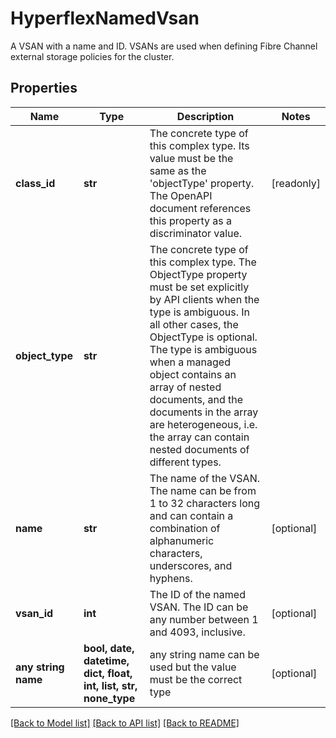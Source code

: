 # HyperflexNamedVsan

A VSAN with a name and ID. VSANs are used when defining Fibre Channel external storage policies for the cluster.
## Properties
Name | Type | Description | Notes
------------ | ------------- | ------------- | -------------
**class_id** | **str** | The concrete type of this complex type. Its value must be the same as the &#39;objectType&#39; property. The OpenAPI document references this property as a discriminator value. | [readonly] 
**object_type** | **str** | The concrete type of this complex type. The ObjectType property must be set explicitly by API clients when the type is ambiguous. In all other cases, the  ObjectType is optional.  The type is ambiguous when a managed object contains an array of nested documents, and the documents in the array are heterogeneous, i.e. the array can contain nested documents of different types. | 
**name** | **str** | The name of the VSAN. The name can be from 1 to 32 characters long and can contain a combination of alphanumeric characters, underscores, and hyphens. | [optional] 
**vsan_id** | **int** | The ID of the named VSAN. The ID can be any number between 1 and 4093, inclusive. | [optional] 
**any string name** | **bool, date, datetime, dict, float, int, list, str, none_type** | any string name can be used but the value must be the correct type | [optional]

[[Back to Model list]](../README.md#documentation-for-models) [[Back to API list]](../README.md#documentation-for-api-endpoints) [[Back to README]](../README.md)


